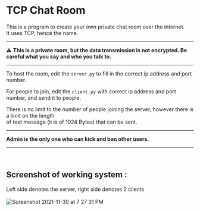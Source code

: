 # TCP Chat Room

This is a program to create your own private chat room over the internet.<br>
It uses TCP, hence the name.<br>

***
:warning: **This is a private room, but the data transmission is not encrypted. Be careful what you say and who you talk to.**
***

To host the room, edit the `server.py` to fill in the correct ip address and port number.

For people to join, edit the `client.py` with correct ip address and port number, and send it to people.

There is no limit to the number of people joining the server, however there is a limit on the length<br>
of text message (it is of 1024 Bytes) that can be sent.
<br>

***
**Admin is the only one who can kick and ban other users.**
***

<br>

## Screenshot of working system :
Left side denotes the server, right side denotes 2 clients<br>
<br>
![Screenshot 2021-11-30 at 7 27 31 PM](https://user-images.githubusercontent.com/30381993/144060659-b588a4a1-b843-40ef-b8f9-e555d7c49bef.png)
